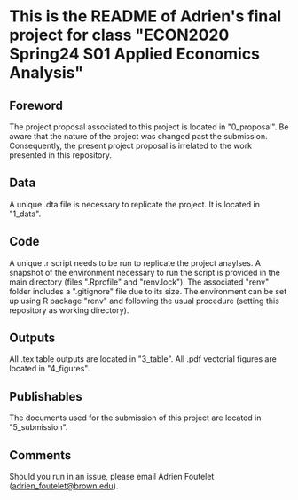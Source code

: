 # This is the README of Adrien's final project for class "ECON2020 Spring24 S01 Applied Economics Analysis"

## Foreword
The project proposal associated to this project is located in "0_proposal". Be aware that the nature of the project was changed past the submission. Consequently, the present project proposal is irrelated to the work presented in this repository.

## Data
A unique .dta file is necessary to replicate the project. It is located in "1_data".

## Code
A unique .r script needs to be run to replicate the project anaylses. A snapshot of the environment necessary to run the script is provided in the main directory (files ".Rprofile" and "renv.lock"). The associated "renv" folder includes a ".gitignore" file due to its size. The environment can be set up using R package "renv" and following the usual procedure (setting this repository as working directory).

## Outputs
All .tex table outputs are located in "3_table". All .pdf vectorial figures are located in "4_figures".

## Publishables
The documents used for the submission of this project are located in "5_submission".

## Comments
Should you run in an issue, please email Adrien Foutelet (adrien_foutelet@brown.edu).
